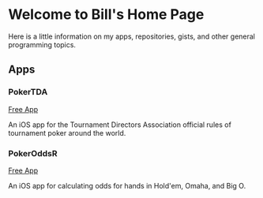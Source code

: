 # Welcome to Bill's Home Page

Here is a little information on my apps, repositories, gists, and other general programming topics.

## Apps

### PokerTDA 
[Free App](https://apps.apple.com/us/app/tda-rules/id1227806807)

An iOS app for the Tournament Directors Association official rules of tournament poker around the world. 

### PokerOddsR

[Free App](https://apps.apple.com/us/app/pokeroddsr/id1522797714)

An iOS app for calculating odds for hands in Hold'em, Omaha, and Big O.
